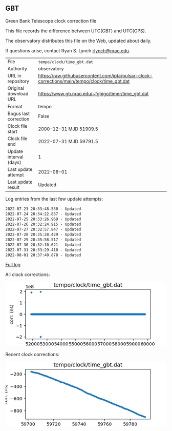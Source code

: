 
## GBT

Green Bank Telescope clock correction file

This file records the difference between UTC(GBT) and UTC(GPS).

The observatory distributes this file on the Web, updated about daily.

If questions arise, contact Ryan S. Lynch <rlynch@nrao.edu>.

|     |     |
|:--- |:--- |
| File | `tempo/clock/time_gbt.dat` |
| Authority | observatory |
| URL in repository | <https://raw.githubusercontent.com/ipta/pulsar-clock-corrections/main/tempo/clock/time_gbt.dat> |
| Original download URL | <https://www.gb.nrao.edu/~fghigo/timer/time_gbt.dat> |
| Format | tempo |
| Bogus last correction | False |
| Clock file start | 2000-12-31 MJD 51909.5 |
| Clock file end | 2022-07-31 MJD 59791.5 |
| Update interval (days) | 1 |
| Last update attempt | 2022-08-01 |
| Last update result | Updated |

Log entries from the last few update attempts:
```
2022-07-23 20:33:48.530 - Updated
2022-07-24 20:34:22.837 - Updated
2022-07-25 20:33:26.969 - Updated
2022-07-26 20:32:24.915 - Updated
2022-07-27 20:32:57.847 - Updated
2022-07-28 20:35:28.429 - Updated
2022-07-29 20:35:58.517 - Updated
2022-07-30 20:32:10.621 - Updated
2022-07-31 20:33:29.410 - Updated
2022-08-01 20:37:40.878 - Updated
```
[Full log](https://raw.githubusercontent.com/ipta/pulsar-clock-corrections/main/log/tempo/clock/time_gbt.dat.log)


All clock corrections:

![plot of all clock corrections](time_gbt.dat.png "All corrections")

Recent clock corrections:

![plot of recent clock corrections](time_gbt.dat.short.png "Recent corrections")

